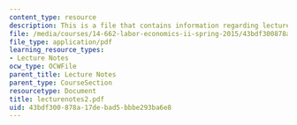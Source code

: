 ```yaml
---
content_type: resource
description: This is a file that contains information regarding lecture 2.
file: /media/courses/14-662-labor-economics-ii-spring-2015/43bdf300878a17debad5bbbe293ba6e8_MIT14_662S15_lecnotes2.pdf
file_type: application/pdf
learning_resource_types:
- Lecture Notes
ocw_type: OCWFile
parent_title: Lecture Notes
parent_type: CourseSection
resourcetype: Document
title: lecturenotes2.pdf
uid: 43bdf300-878a-17de-bad5-bbbe293ba6e8
---
```

